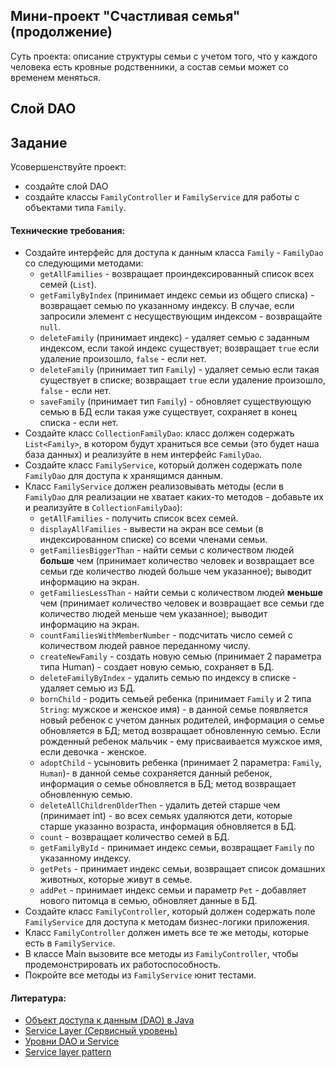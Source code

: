 ## Мини-проект "Счастливая семья" (продолжение)

Суть проекта: описание структуры семьи с учетом того, что у каждого человека есть кровные родственники, а состав семьи может со временем меняться.

## Слой DAO

## Задание

Усовершенствуйте проект: 
 - создайте слой DAO
 - создайте классы `FamilyController` и `FamilyService` для работы с объектами типа `Family`.

#### Технические требования:
- Создайте интерфейс для доступа к данным класса `Family` - `FamilyDao` со следующими методами:
  - `getAllFamilies` - возвращает проиндексированный список всех семей (`List`).
  - `getFamilyByIndex` (принимает индекс семьи из общего списка) - возвращает семью по указанному индексу. В случае, если запросили элемент с несуществующим индексом - возвращайте `null`.
  - `deleteFamily` (принимает индекс) - удаляет семью с заданным индексом, если такой индекс существует; возвращает `true` если удаление произошло, `false` - если нет.
  - `deleteFamily` (принимает тип `Family`) - удаляет семью если такая существует в списке; возвращает `true` если удаление произошло, `false` - если нет.
  - `saveFamily` (принимает тип `Family`) - обновляет существующую семью в БД если такая уже существует, сохраняет в конец списка - если нет.
- Создайте класс `CollectionFamilyDao`: класс должен содержать `List<Family>`, в котором будут храниться все семьи (это будет наша база данных) и реализуйте в нем интерфейс `FamilyDao`.
- Создайте класс `FamilyService`, который должен содержать поле `FamilyDao` для доступа к хранящимся данным.
- Класс `FamilyService` должен реализовывать методы (если в `FamilyDao` для реализации не хватает каких-то методов - добавьте их и реализуйте в `CollectionFamilyDao`):
  - `getAllFamilies` - получить список всех семей. 
  - `displayAllFamilies` - вывести на экран все семьи (в индексированном списке) со всеми членами семьи.
  - `getFamiliesBiggerThan` - найти семьи с количеством людей **больше** чем (принимает количество человек и возвращает все семьи где количество людей больше чем указанное); выводит информацию на экран.
  - `getFamiliesLessThan` - найти семьи с количеством людей **меньше** чем (принимает количество человек и возвращает все семьи где количество людей меньше чем указанное); выводит информацию на экран.
  - `countFamiliesWithMemberNumber` - подсчитать число семей с количеством людей равное переданному числу.
  - `createNewFamily` - создать новую семью (принимает 2 параметра типа Human) - создает новую семью, сохраняет в БД.
  - `deleteFamilyByIndex` - удалить семью по индексу в списке - удаляет семью из БД.
  - `bornChild` - родить семьей ребенка (принимает `Family` и 2 типа `String`: мужское и женское имя) - в данной семье появляется новый ребенок с учетом данных родителей, информация о семье обновляется в БД; метод возвращает обновленную семью. Если рожденный ребенок мальчик - ему присваивается мужское имя, если девочка - женское.
  - `adoptChild` - усыновить ребенка (принимает 2 параметра: `Family`, `Human`)- в данной семье сохраняется данный ребенок, информация о семье обновляется в БД; метод возвращает обновленную семью.
  - `deleteAllChildrenOlderThen` - удалить детей старше чем (принимает int) - во всех семьях удаляются дети, которые старше указанно возраста, информация обновляется в БД.
  - `count` - возвращает количество семей в БД.
  - `getFamilyById` - принимает индекс семьи, возвращает `Family` по указанному индексу.
  - `getPets` - принимает индекс семьи, возвращает список домашних животных, которые живут в семье.
  - `addPet` - принимает индекс семьи и параметр `Pet` - добавляет нового питомца в семью, обновляет данные в БД.
- Создайте класс `FamilyController`, который должен содержать поле `FamilyService` для доступа к методам бизнес-логики приложения.
- Класс `FamilyController` должен иметь все те же методы, которые есть в `FamilyService`.
- В классе Main вызовите все методы из `FamilyController`, чтобы продемонстрировать их работоспособность.
- Покройте все методы из `FamilyService` юнит тестами.

#### Литература:
- [Объект доступа к данным (DAO) в Java](http://qaru.site/questions/31944/data-access-object-dao-in-java)
- [Service Layer (Сервисный уровень)](http://design-pattern.ru/patterns/service-layer.html)
- [Уровни DAO и Service](http://qaru.site/questions/89661/dao-and-service-layers-jpahibernate-spring)
- [Service layer pattern](https://en.wikipedia.org/wiki/Service_layer_pattern)
